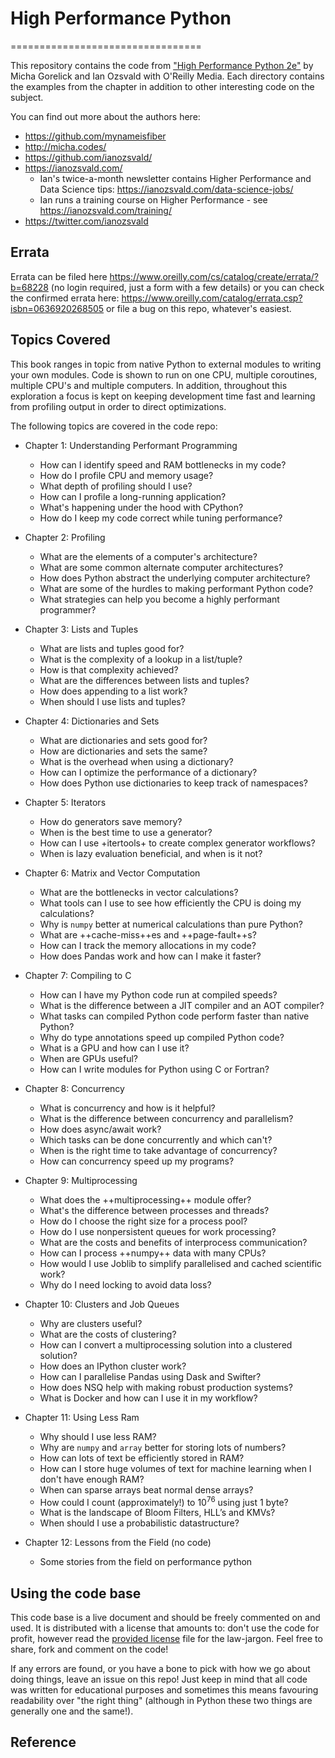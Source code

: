 # High Performance Python

=================================

This repository contains the code from ["High Performance
Python 2e"](http://shop.oreilly.com/product/0636920268505.do) by Micha Gorelick
and Ian Ozsvald with O'Reilly Media.  Each directory contains the examples from
the chapter in addition to other interesting code on the subject.

You can find out more about the authors here:

* https://github.com/mynameisfiber
* http://micha.codes/
* https://github.com/ianozsvald/
* https://ianozsvald.com/
  * Ian's twice-a-month newsletter contains Higher Performance and Data Science tips: https://ianozsvald.com/data-science-jobs/
  * Ian runs a training course on Higher Performance - see https://ianozsvald.com/training/
* https://twitter.com/ianozsvald

Errata
------

Errata can be filed here https://www.oreilly.com/cs/catalog/create/errata/?b=68228 (no login required, just a form with a few details) or you can check the confirmed errata here: https://www.oreilly.com/catalog/errata.csp?isbn=0636920268505 or file a bug on this repo, whatever's easiest.


Topics Covered
--------------

This book ranges in topic from native Python to external modules to writing your
own modules.  Code is shown to run on one CPU, multiple coroutines, multiple
CPU's and multiple computers.  In addition, throughout this exploration a focus
is kept on keeping development time fast and learning from profiling output in
order to direct optimizations.

The following topics are covered in the code repo:


- Chapter 1: Understanding Performant Programming
    * How can I identify speed and RAM bottlenecks in my code?
    * How do I profile CPU and memory usage?
    * What depth of profiling should I use?
    * How can I profile a long-running application?
    * What's happening under the hood with CPython?
    * How do I keep my code correct while tuning performance?

- Chapter 2: Profiling
    * What are the elements of a computer's architecture?
    * What are some common alternate computer architectures?
    * How does Python abstract the underlying computer architecture?
    * What are some of the hurdles to making performant Python code?
    * What strategies can help you become a highly performant programmer?

- Chapter 3: Lists and Tuples
    * What are lists and tuples good for?
    * What is the complexity of a lookup in a list/tuple?
    * How is that complexity achieved?
    * What are the differences between lists and tuples?
    * How does appending to a list work?
    * When should I use lists and tuples?

- Chapter 4: Dictionaries and Sets
    * What are dictionaries and sets good for?
    * How are dictionaries and sets the same?
    * What is the overhead when using a dictionary?
    * How can I optimize the performance of a dictionary?
    * How does Python use dictionaries to keep track of namespaces?

- Chapter 5: Iterators
    * How do generators save memory?
    * When is the best time to use a generator?
    * How can I use +itertools+ to create complex generator workflows?
    * When is lazy evaluation beneficial, and when is it not?

- Chapter 6: Matrix and Vector Computation
    * What are the bottlenecks in vector calculations?
    * What tools can I use to see how efficiently the CPU is doing my calculations?
    * Why is `numpy` better at numerical calculations than pure Python?
    * What are ++cache-miss++es and ++page-fault++s?
    * How can I track the memory allocations in my code?
    * How does Pandas work and how can I make it faster?

- Chapter 7: Compiling to C
    * How can I have my Python code run at compiled speeds?
    * What is the difference between a JIT compiler and an AOT compiler?
    * What tasks can compiled Python code perform faster than native Python?
    * Why do type annotations speed up compiled Python code?
    * What is a GPU and how can I use it?
    * When are GPUs useful?
    * How can I write modules for Python using C or Fortran?

- Chapter 8: Concurrency
    * What is concurrency and how is it helpful?
    * What is the difference between concurrency and parallelism?
    * How does async/await work?
    * Which tasks can be done concurrently and which can't?
    * When is the right time to take advantage of concurrency?
    * How can concurrency speed up my programs?

- Chapter 9: Multiprocessing
    * What does the ++multiprocessing++ module offer?
    * What's the difference between processes and threads?
    * How do I choose the right size for a process pool?
    * How do I use nonpersistent queues for work processing?
    * What are the costs and benefits of interprocess communication?
    * How can I process ++numpy++ data with many CPUs?
    * How would I use Joblib to simplify parallelised and cached scientific work?
    * Why do I need locking to avoid data loss?

- Chapter 10: Clusters and Job Queues
    * Why are clusters useful? 
    * What are the costs of clustering?
    * How can I convert a multiprocessing solution into a clustered solution?
    * How does an IPython cluster work?
    * How can I parallelise Pandas using Dask and Swifter?
    * How does NSQ help with making robust production systems?
    * What is Docker and how can I use it in my workflow?

- Chapter 11: Using Less Ram
    * Why should I use less RAM?
    * Why are `numpy` and `array` better for storing lots of numbers?
    * How can lots of text be efficiently stored in RAM?
    * How can I store huge volumes of text for machine learning when I don't have enough RAM?
    * When can sparse arrays beat normal dense arrays? 
    * How could I count (approximately!) to 10<sup>76</sup> using just 1 byte?
    * What is the landscape of Bloom Filters, HLL’s and KMVs?
    * When should I use a probabilistic datastructure?

- Chapter 12: Lessons from the Field (no code)
    * Some stories from the field on performance python


Using the code base
-------------------

This code base is a live document and should be freely commented on and used.
It is distributed with a license that amounts to: don't use the code for
profit, however read the [provided license](LICENSE.md) file for the
law-jargon.  Feel free to share, fork and comment on the code!

If any errors are found, or you have a bone to pick with how we go about doing
things, leave an issue on this repo!  Just keep in mind that all code was
written for educational purposes and sometimes this means favouring readability
over "the right thing" (although in Python these two things are generally one
and the same!).




## Reference

